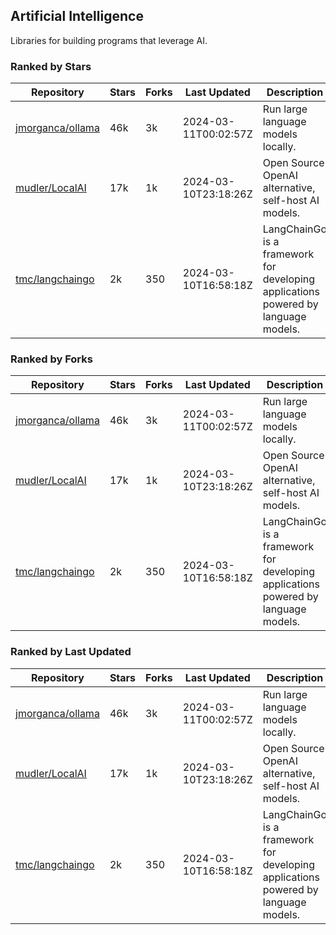## Artificial Intelligence

Libraries for building programs that leverage AI.

### Ranked by Stars

| Repository | Stars | Forks | Last Updated | Description | 
|------------|-------|-------|--------------|-------------|
| [jmorganca/ollama](https://github.com/jmorganca/ollama) | 46k | 3k | 2024-03-11T00:02:57Z |  Run large language models locally. |
| [mudler/LocalAI](https://github.com/mudler/LocalAI) | 17k | 1k | 2024-03-10T23:18:26Z |  Open Source OpenAI alternative, self-host AI models. |
| [tmc/langchaingo](https://github.com/tmc/langchaingo) | 2k | 350 | 2024-03-10T16:58:18Z |  LangChainGo is a framework for developing applications powered by language models. |

### Ranked by Forks

| Repository | Stars | Forks | Last Updated | Description | 
|------------|-------|-------|--------------|-------------|
| [jmorganca/ollama](https://github.com/jmorganca/ollama) | 46k | 3k | 2024-03-11T00:02:57Z |  Run large language models locally. |
| [mudler/LocalAI](https://github.com/mudler/LocalAI) | 17k | 1k | 2024-03-10T23:18:26Z |  Open Source OpenAI alternative, self-host AI models. |
| [tmc/langchaingo](https://github.com/tmc/langchaingo) | 2k | 350 | 2024-03-10T16:58:18Z |  LangChainGo is a framework for developing applications powered by language models. |

### Ranked by Last Updated

| Repository | Stars | Forks | Last Updated | Description | 
|------------|-------|-------|--------------|-------------|
| [jmorganca/ollama](https://github.com/jmorganca/ollama) | 46k | 3k | 2024-03-11T00:02:57Z |  Run large language models locally. |
| [mudler/LocalAI](https://github.com/mudler/LocalAI) | 17k | 1k | 2024-03-10T23:18:26Z |  Open Source OpenAI alternative, self-host AI models. |
| [tmc/langchaingo](https://github.com/tmc/langchaingo) | 2k | 350 | 2024-03-10T16:58:18Z |  LangChainGo is a framework for developing applications powered by language models. |

